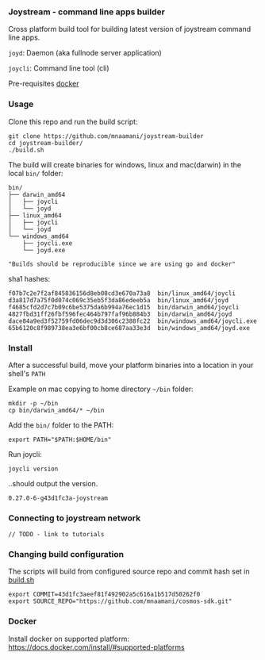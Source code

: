 ### Joystream - command line apps builder

Cross platform build tool for building latest version of joystream command line apps.

`joyd`: Daemon (aka fullnode server application)

`joycli`: Command line tool (cli)

Pre-requisites [docker](#docker)

### Usage
Clone this repo and run the build script:

    git clone https://github.com/mnaamani/joystream-builder
    cd joystream-builder/
    ./build.sh

The build will create binaries for windows, linux and mac(darwin) in the local `bin/` folder:

    bin/
    ├── darwin_amd64
    │   ├── joycli
    │   └── joyd
    ├── linux_amd64
    │   ├── joycli
    │   └── joyd
    └── windows_amd64
        ├── joycli.exe
        └── joyd.exe

`"Builds should be reproducible since we are using go and docker"`

sha1 hashes:

    f07b7c2e7f2af845836156d8eb08cd3e670a73a8  bin/linux_amd64/joycli
    d3a817d7a75f0d074c069c35eb5f3da86edeeb5a  bin/linux_amd64/joyd
    f4685cfd2d7c7b09c6be5375da6b994a76ec1d15  bin/darwin_amd64/joycli
    4827fbd31ff26fbf596fec464b797faf96b884b3  bin/darwin_amd64/joyd
    dace84a9ed3f52759fd06dec9d3d306c2388fc22  bin/windows_amd64/joycli.exe
    65b6120c8f989738ea3e6bf00cb8ce687aa33e3d  bin/windows_amd64/joyd.exe

### Install
After a successful build, move your platform binaries into a location in your shell's `PATH`

Example on mac copying to home directory `~/bin` folder:

    mkdir -p ~/bin
    cp bin/darwin_amd64/* ~/bin

Add the `bin/` folder to the PATH:

    export PATH="$PATH:$HOME/bin"

Run joycli:

    joycli version

..should output the version.

    0.27.0-6-g43d1fc3a-joystream

### Connecting to joystream network

    // TODO - link to tutorials

### Changing build configuration
The scripts will build from configured source repo and commit hash set in [build.sh](build.sh)

    export COMMIT=43d1fc3aeef81f492902a5c616a1b517d50262f0
    export SOURCE_REPO="https://github.com/mnaamani/cosmos-sdk.git"

### <a name="docker"></a> Docker
Install docker on supported platform:
https://docs.docker.com/install/#supported-platforms
